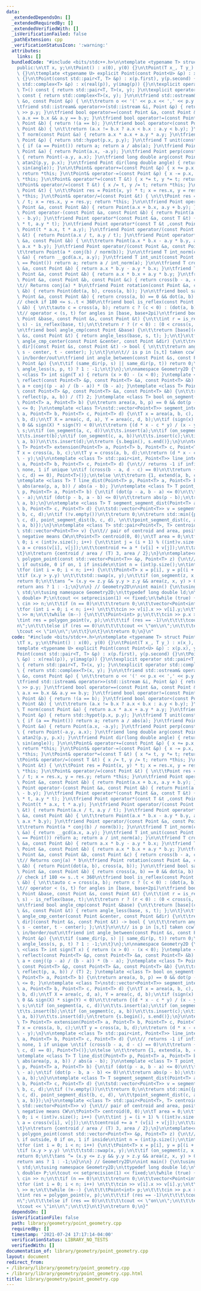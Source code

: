 ```yaml
---
data:
  _extendedDependsOn: []
  _extendedRequiredBy: []
  _extendedVerifiedWith: []
  _isVerificationFailed: false
  _pathExtension: cpp
  _verificationStatusIcon: ':warning:'
  attributes:
    links: []
  bundledCode: "#include <bits/stdc++.h>\n\ntemplate <typename T> struct Point {\n\
    public:\n\tT x, y;\n\tPoint() : x(0), y(0) {}\n\tPoint(T x_, T y_) : x(x_), y(y_)\
    \ {}\n\ttemplate <typename U> explicit Point(const Point<U> &p) : x(p.x), y(p.y)\
    \ {}\n\tPoint(const std::pair<T, T> &p) : x(p.first), y(p.second) {}\n\tPoint(const\
    \ std::complex<T> &p) : x(real(p)), y(imag(p)) {}\n\texplicit operator std::pair<T,\
    \ T>() const { return std::pair<T, T>(x, y); }\n\texplicit operator std::complex<T>()\
    \ const { return std::complex<T>(x, y); }\n\n\tfriend std::ostream& operator<<(std::ostream\
    \ &o, const Point &p) { \n\t\treturn o << '(' << p.x << ',' << p.y << ')'; }\n\
    \tfriend std::istream& operator>>(std::istream &i, Point &p) { return i >> p.x\
    \ >> p.y; }\n\tfriend bool operator==(const Point &a, const Point &b) { return\
    \ a.x == b.x && a.y == b.y; }\n\tfriend bool operator!=(const Point &a, const\
    \ Point &b) { return !(a == b); }\n\tfriend bool operator<(const Point &a, const\
    \ Point &b) { \n\t\treturn (a.x != b.x ? a.x < b.x : a.y < b.y); }\n\n\tfriend\
    \ T norm(const Point &a) { return a.x * a.x + a.y * a.y; }\n\tfriend T abs(const\
    \ Point &p) { return std::hypot(p.x, p.y); }\n\tfriend T unit(const Point &a)\
    \ { if (a == Point()) return a; return a / abs(a); }\n\tfriend Point conj(const\
    \ Point &a) { return Point(a.x, -a.y); }\n\tfriend Point perp(const Point &a)\
    \ { return Point(-a.y, a.x); }\n\tfriend long double arg(const Point &p) { return\
    \ atan2(p.y, p.x); }\n\tfriend Point dir(long double angle) { return Point(cos(angle),\
    \ sin(angle)); }\n\n\tPoint& operator+=(const Point &p) { x += p.x, y += p.y;\
    \ return *this; }\n\tPoint& operator-=(const Point &p) { x -= p.x, y -= p.y; return\
    \ *this; }\n\tPoint& operator*=(const T &t) { x *= t, y *= t; return *this; }\n\
    \tPoint& operator/=(const T &t) { x /= t, y /= t; return *this; }\n\tPoint& operator*=(const\
    \ Point &t) { \n\t\tPoint res = Point(x, y) * t; x = res.x, y = res.y; return\
    \ *this; }\n\tPoint& operator/=(const Point &t) { \n\t\tPoint res = Point(x, y)\
    \ / t; x = res.x, y = res.y; return *this; }\n\n\tfriend Point operator+(const\
    \ Point &a, const Point &b) { return Point(a.x + b.x, a.y + b.y); }\n\tfriend\
    \ Point operator-(const Point &a, const Point &b) { return Point(a.x - b.x, a.y\
    \ - b.y); }\n\tfriend Point operator*(const Point &a, const T &t) { return Point(a.x\
    \ * t, a.y * t); }\n\tfriend Point operator*(const T &t ,const Point &a) { return\
    \ Point(t * a.x, t * a.y); }\n\tfriend Point operator/(const Point &a, const T\
    \ &t) { return Point(a.x / t, a.y / t); }\n\tfriend Point operator*(const Point\
    \ &a, const Point &b) { \n\t\treturn Point(a.x * b.x - a.y * b.y, a.y * b.x +\
    \ a.x * b.y); }\n\tfriend Point operator/(const Point &a, const Point &b) { \n\
    \t\treturn Point(a * conj(b) / norm(b)); }\n\n\tfriend T int_norm(const Point\
    \ &a) { return __gcd(a.x, a.y); }\n\tfriend T int_unit(const Point &a) { if (a\
    \ == Point()) return a; return a / int_norm(a); }\n\n\tfriend T cross(const Point\
    \ &a, const Point &b) { return a.x * b.y - a.y * b.x; }\n\tfriend T dot(const\
    \ Point &a, const Point &b) { return a.x * b.x + a.y * b.y; }\n\tfriend T area(const\
    \ Point &a, const Point &b, const Point &c) { return cross(b - a, c - a); }\n\n\
    \t// Returns conj(a) * b\n\tfriend Point rotation(const Point &a, const Point\
    \ &b) { return Point(dot(a, b), cross(a, b)); }\n\n\tfriend bool same_dir(const\
    \ Point &a, const Point &b) { return cross(a, b) == 0 && dot(a, b) > 0; }\n\n\t\
    // check if 180 <= s..t < 360\n\tfriend bool is_reflex(const Point &a, const Point\
    \ &b) { \n\t\tauto c = cross(a, b); return c ? (c < 0) : (dot(a, b) < 0); }\n\n\
    \t// operator < (s, t) for angles in [base, base+2pi)\n\tfriend bool angle_less(const\
    \ Point &base, const Point &s, const Point &t) {\n\t\tint r = is_reflex(base,\
    \ s) - is_reflex(base, t);\n\t\treturn r ? (r < 0) : (0 < cross(s, t));\n\t}\n\
    \n\tfriend bool angle_cmp(const Point &base) {\n\t\treturn [base](const Point\
    \ &s, const Point &t) { return angle_less(base, s, t); };\n\t}\n\tfriend bool\
    \ angle_cmp_center(const Point &center, const Point &dir) {\n\t\treturn [center,\
    \ dir](const Point &s, const Point &t) -> bool { \n\t\t\treturn angle_less(dir,\
    \ s - center, t - center); };\n\t}\n\n\t// is p in [s,t] taken ccw? 1/0/-1 for\
    \ in/border/out\n\tfriend int angle_between(const Point &s, const Point &t, const\
    \ Point &p) {\n\t\tif (same_dir(p, s) || same_dir(p, t)) return 0;\n\t\treturn\
    \ angle_less(s, p, t) ? 1 : -1;\n\t}\n};\n\nnamespace Geometry2D {\n\ntemplate\
    \ <class T> int sign(T x) { return (x > 0) - (x < 0); }\ntemplate <class T> Point<T>\
    \ reflect(const Point<T> &p, const Point<T> &a, const Point<T> &b) {\n\t\treturn\
    \ a + conj((p - a) / (b - a)) * (b - a); }\ntemplate <class T> Point<T> foot(\
    \ const Point<T> &p, const Point<T> &a, const Point<T> &b) {\n\t\treturn (p +\
    \ reflect(p, a, b)) / (T) 2; }\ntemplate <class T> bool on_segment(Point<T> p,\
    \ Point<T> a, Point<T> b) {\n\treturn area(a, b, p) == 0 && dot(p - a, p - b)\
    \ <= 0; }\n\ntemplate <class T>\nstd::vector<Point<T>> segment_intersect(Point<T>\
    \ a, Point<T> b, Point<T> c, Point<T> d) {\n\tT x = area(a, b, c), y = area(a,\
    \ b, d);\n\tT X = area(c, d, a), Y = area(c, d, b);\n\tif (sign(x) * sign(y) <\
    \ 0 && sign(X) * sign(Y) < 0)\n\t\treturn {(d * x - c * y) / (x - y)};\n\tstd::set<Point<T>>\
    \ s;\n\tif (on_segment(a, c, d))\n\t\ts.insert(a);\n\tif (on_segment(b, c, d))\n\
    \t\ts.insert(b);\n\tif (on_segment(c, a, b))\n\t\ts.insert(c);\n\tif (on_segment(d,\
    \ a, b))\n\t\ts.insert(d);\n\treturn {s.begin(), s.end()};\n}\n\ntemplate <class\
    \ T> Point<T> extension(Point<T> a, Point<T> b, Point<T> c, Point<T> d) {\n\t\
    T x = cross(a, b, c);\n\tT y = cross(a, b, d);\n\treturn (d * x - c * y) / (x\
    \ - y);\n}\n\ntemplate <class T> std::pair<int, Point<T>> line_intersect(Point<T>\
    \ a, Point<T> b, Point<T> c, Point<T> d) {\n\t// returns -1 if infinitely, 0 if\
    \ none, 1 if unique \n\tif (cross(b - a, d - c) == 0)\n\t\treturn {-(cross(a,\
    \ c, d) == 0), Point<T>()};\n\telse \n\t\treturn {1, extend(a, b, c, d)};\n}\n\
    \ntemplate <class T> T line_dist(Point<T> p, Point<T> a, Point<T> b) {\n\treturn\
    \ abs(area(p, a, b)) / abs(a - b); }\n\ntemplate <class T> T point_segment_dist(Point<T>\
    \ p, Point<T> a, Point<T> b) {\n\tif (dot(p - a, b - a) <= 0)\n\t\treturn abs(p\
    \ - a);\n\tif (dot(p - b, a - b) <= 0)\n\t\treturn abs(p - b);\n\treturn line_dist(p,\
    \ a, b);\n}\n\ntemplate <class T> T segment_segment_dist(Point<T> a, Point<T>\
    \ b, Point<T> c, Point<T> d) {\n\tstd::vector<Point<T>> v = segment_intersect(a,\
    \ b, c, d);\n\tif (!v.empty())\n\t\treturn 0;\n\treturn std::min({point_segment_dist(a,\
    \ c, d), point_segment_dist(b, c, d), \n\t\tpoint_segment_dist(c, a, b), point_segment_dist(d,\
    \ a, b)});\n}\n\ntemplate <class T> std::pair<Point<T>, T> centroid_area(const\
    \ std::vector<Point<T>> v) {\n\t// pair of centroid and area, positive means CCW,\
    \ negative means CW\n\tPoint<T> centroid(0, 0);\n\tT area = 0;\n\tfor (int i =\
    \ 0; i < (int)v.size(); i++) {\n\t\tint j = (i + 1) % ((int)v.size());\n\t\tT\
    \ a = cross(v[i], v[j]);\n\t\tcentroid += a * (v[i] + v[j]);\n\t\tarea += a;\n\
    \t}\n\treturn {centroid / area / (T) 3, area / 2};\n}\n\ntemplate<class T> int\
    \ polygon_point(const std::vector<Point<T>> &p, Point<T> z) {\n\t// returns -1\
    \ if outside, 0 if on, 1 if inside\n\tint n = (int)p.size();\n\tint ans = 0;\n\
    \tfor (int i = 0; i < n; i++) {\n\t\tPoint<T> x = p[i], y = p[(i + 1) % n];\n\t\
    \tif (x.y > y.y) \n\t\t\tstd::swap(x, y);\n\t\tif (on_segment(z, x, y))\n\t\t\t\
    return 0;\n\t\tans ^= (x.y <= z.y && y.y > z.y && area(z, x, y) > 0);\n\t}\n\t\
    return ans ? 1 : -1;\n}\n\n} // Geometry2D\n\nint main() {\n\tusing namespace\
    \ std;\n\tusing namespace Geometry2D;\n\ttypedef long double ld;\n\ttypedef Point<long\
    \ double> P;\n\tcout << setprecision(1) << fixed;\n\twhile (true) {\n\t\tint n;\
    \ cin >> n;\n\t\tif (n == 0)\n\t\t\treturn 0;\n\t\tvector<Point<int>> v(n);\n\t\
    \tfor (int i = 0; i < n; i++) \n\t\t\tcin >> v[i].x >> v[i].y;\n\t\tint m; cin\
    \ >> m;\n\t\twhile (m--) {\n\t\t\tPoint<int> p;\n\t\t\tcin >> p.x >> p.y;\n\t\t\
    \tint res = polygon_point(v, p);\n\t\t\tif (res == -1)\n\t\t\t\tcout << \"out\\\
    n\";\n\t\t\telse if (res == 0)\n\t\t\t\tcout << \"on\\n\";\n\t\t\telse \n\t\t\t\
    \tcout << \"in\\n\";\n\t\t}\n\t}\n\treturn 0;\n}\n"
  code: "#include <bits/stdc++.h>\n\ntemplate <typename T> struct Point {\npublic:\n\
    \tT x, y;\n\tPoint() : x(0), y(0) {}\n\tPoint(T x_, T y_) : x(x_), y(y_) {}\n\t\
    template <typename U> explicit Point(const Point<U> &p) : x(p.x), y(p.y) {}\n\t\
    Point(const std::pair<T, T> &p) : x(p.first), y(p.second) {}\n\tPoint(const std::complex<T>\
    \ &p) : x(real(p)), y(imag(p)) {}\n\texplicit operator std::pair<T, T>() const\
    \ { return std::pair<T, T>(x, y); }\n\texplicit operator std::complex<T>() const\
    \ { return std::complex<T>(x, y); }\n\n\tfriend std::ostream& operator<<(std::ostream\
    \ &o, const Point &p) { \n\t\treturn o << '(' << p.x << ',' << p.y << ')'; }\n\
    \tfriend std::istream& operator>>(std::istream &i, Point &p) { return i >> p.x\
    \ >> p.y; }\n\tfriend bool operator==(const Point &a, const Point &b) { return\
    \ a.x == b.x && a.y == b.y; }\n\tfriend bool operator!=(const Point &a, const\
    \ Point &b) { return !(a == b); }\n\tfriend bool operator<(const Point &a, const\
    \ Point &b) { \n\t\treturn (a.x != b.x ? a.x < b.x : a.y < b.y); }\n\n\tfriend\
    \ T norm(const Point &a) { return a.x * a.x + a.y * a.y; }\n\tfriend T abs(const\
    \ Point &p) { return std::hypot(p.x, p.y); }\n\tfriend T unit(const Point &a)\
    \ { if (a == Point()) return a; return a / abs(a); }\n\tfriend Point conj(const\
    \ Point &a) { return Point(a.x, -a.y); }\n\tfriend Point perp(const Point &a)\
    \ { return Point(-a.y, a.x); }\n\tfriend long double arg(const Point &p) { return\
    \ atan2(p.y, p.x); }\n\tfriend Point dir(long double angle) { return Point(cos(angle),\
    \ sin(angle)); }\n\n\tPoint& operator+=(const Point &p) { x += p.x, y += p.y;\
    \ return *this; }\n\tPoint& operator-=(const Point &p) { x -= p.x, y -= p.y; return\
    \ *this; }\n\tPoint& operator*=(const T &t) { x *= t, y *= t; return *this; }\n\
    \tPoint& operator/=(const T &t) { x /= t, y /= t; return *this; }\n\tPoint& operator*=(const\
    \ Point &t) { \n\t\tPoint res = Point(x, y) * t; x = res.x, y = res.y; return\
    \ *this; }\n\tPoint& operator/=(const Point &t) { \n\t\tPoint res = Point(x, y)\
    \ / t; x = res.x, y = res.y; return *this; }\n\n\tfriend Point operator+(const\
    \ Point &a, const Point &b) { return Point(a.x + b.x, a.y + b.y); }\n\tfriend\
    \ Point operator-(const Point &a, const Point &b) { return Point(a.x - b.x, a.y\
    \ - b.y); }\n\tfriend Point operator*(const Point &a, const T &t) { return Point(a.x\
    \ * t, a.y * t); }\n\tfriend Point operator*(const T &t ,const Point &a) { return\
    \ Point(t * a.x, t * a.y); }\n\tfriend Point operator/(const Point &a, const T\
    \ &t) { return Point(a.x / t, a.y / t); }\n\tfriend Point operator*(const Point\
    \ &a, const Point &b) { \n\t\treturn Point(a.x * b.x - a.y * b.y, a.y * b.x +\
    \ a.x * b.y); }\n\tfriend Point operator/(const Point &a, const Point &b) { \n\
    \t\treturn Point(a * conj(b) / norm(b)); }\n\n\tfriend T int_norm(const Point\
    \ &a) { return __gcd(a.x, a.y); }\n\tfriend T int_unit(const Point &a) { if (a\
    \ == Point()) return a; return a / int_norm(a); }\n\n\tfriend T cross(const Point\
    \ &a, const Point &b) { return a.x * b.y - a.y * b.x; }\n\tfriend T dot(const\
    \ Point &a, const Point &b) { return a.x * b.x + a.y * b.y; }\n\tfriend T area(const\
    \ Point &a, const Point &b, const Point &c) { return cross(b - a, c - a); }\n\n\
    \t// Returns conj(a) * b\n\tfriend Point rotation(const Point &a, const Point\
    \ &b) { return Point(dot(a, b), cross(a, b)); }\n\n\tfriend bool same_dir(const\
    \ Point &a, const Point &b) { return cross(a, b) == 0 && dot(a, b) > 0; }\n\n\t\
    // check if 180 <= s..t < 360\n\tfriend bool is_reflex(const Point &a, const Point\
    \ &b) { \n\t\tauto c = cross(a, b); return c ? (c < 0) : (dot(a, b) < 0); }\n\n\
    \t// operator < (s, t) for angles in [base, base+2pi)\n\tfriend bool angle_less(const\
    \ Point &base, const Point &s, const Point &t) {\n\t\tint r = is_reflex(base,\
    \ s) - is_reflex(base, t);\n\t\treturn r ? (r < 0) : (0 < cross(s, t));\n\t}\n\
    \n\tfriend bool angle_cmp(const Point &base) {\n\t\treturn [base](const Point\
    \ &s, const Point &t) { return angle_less(base, s, t); };\n\t}\n\tfriend bool\
    \ angle_cmp_center(const Point &center, const Point &dir) {\n\t\treturn [center,\
    \ dir](const Point &s, const Point &t) -> bool { \n\t\t\treturn angle_less(dir,\
    \ s - center, t - center); };\n\t}\n\n\t// is p in [s,t] taken ccw? 1/0/-1 for\
    \ in/border/out\n\tfriend int angle_between(const Point &s, const Point &t, const\
    \ Point &p) {\n\t\tif (same_dir(p, s) || same_dir(p, t)) return 0;\n\t\treturn\
    \ angle_less(s, p, t) ? 1 : -1;\n\t}\n};\n\nnamespace Geometry2D {\n\ntemplate\
    \ <class T> int sign(T x) { return (x > 0) - (x < 0); }\ntemplate <class T> Point<T>\
    \ reflect(const Point<T> &p, const Point<T> &a, const Point<T> &b) {\n\t\treturn\
    \ a + conj((p - a) / (b - a)) * (b - a); }\ntemplate <class T> Point<T> foot(\
    \ const Point<T> &p, const Point<T> &a, const Point<T> &b) {\n\t\treturn (p +\
    \ reflect(p, a, b)) / (T) 2; }\ntemplate <class T> bool on_segment(Point<T> p,\
    \ Point<T> a, Point<T> b) {\n\treturn area(a, b, p) == 0 && dot(p - a, p - b)\
    \ <= 0; }\n\ntemplate <class T>\nstd::vector<Point<T>> segment_intersect(Point<T>\
    \ a, Point<T> b, Point<T> c, Point<T> d) {\n\tT x = area(a, b, c), y = area(a,\
    \ b, d);\n\tT X = area(c, d, a), Y = area(c, d, b);\n\tif (sign(x) * sign(y) <\
    \ 0 && sign(X) * sign(Y) < 0)\n\t\treturn {(d * x - c * y) / (x - y)};\n\tstd::set<Point<T>>\
    \ s;\n\tif (on_segment(a, c, d))\n\t\ts.insert(a);\n\tif (on_segment(b, c, d))\n\
    \t\ts.insert(b);\n\tif (on_segment(c, a, b))\n\t\ts.insert(c);\n\tif (on_segment(d,\
    \ a, b))\n\t\ts.insert(d);\n\treturn {s.begin(), s.end()};\n}\n\ntemplate <class\
    \ T> Point<T> extension(Point<T> a, Point<T> b, Point<T> c, Point<T> d) {\n\t\
    T x = cross(a, b, c);\n\tT y = cross(a, b, d);\n\treturn (d * x - c * y) / (x\
    \ - y);\n}\n\ntemplate <class T> std::pair<int, Point<T>> line_intersect(Point<T>\
    \ a, Point<T> b, Point<T> c, Point<T> d) {\n\t// returns -1 if infinitely, 0 if\
    \ none, 1 if unique \n\tif (cross(b - a, d - c) == 0)\n\t\treturn {-(cross(a,\
    \ c, d) == 0), Point<T>()};\n\telse \n\t\treturn {1, extend(a, b, c, d)};\n}\n\
    \ntemplate <class T> T line_dist(Point<T> p, Point<T> a, Point<T> b) {\n\treturn\
    \ abs(area(p, a, b)) / abs(a - b); }\n\ntemplate <class T> T point_segment_dist(Point<T>\
    \ p, Point<T> a, Point<T> b) {\n\tif (dot(p - a, b - a) <= 0)\n\t\treturn abs(p\
    \ - a);\n\tif (dot(p - b, a - b) <= 0)\n\t\treturn abs(p - b);\n\treturn line_dist(p,\
    \ a, b);\n}\n\ntemplate <class T> T segment_segment_dist(Point<T> a, Point<T>\
    \ b, Point<T> c, Point<T> d) {\n\tstd::vector<Point<T>> v = segment_intersect(a,\
    \ b, c, d);\n\tif (!v.empty())\n\t\treturn 0;\n\treturn std::min({point_segment_dist(a,\
    \ c, d), point_segment_dist(b, c, d), \n\t\tpoint_segment_dist(c, a, b), point_segment_dist(d,\
    \ a, b)});\n}\n\ntemplate <class T> std::pair<Point<T>, T> centroid_area(const\
    \ std::vector<Point<T>> v) {\n\t// pair of centroid and area, positive means CCW,\
    \ negative means CW\n\tPoint<T> centroid(0, 0);\n\tT area = 0;\n\tfor (int i =\
    \ 0; i < (int)v.size(); i++) {\n\t\tint j = (i + 1) % ((int)v.size());\n\t\tT\
    \ a = cross(v[i], v[j]);\n\t\tcentroid += a * (v[i] + v[j]);\n\t\tarea += a;\n\
    \t}\n\treturn {centroid / area / (T) 3, area / 2};\n}\n\ntemplate<class T> int\
    \ polygon_point(const std::vector<Point<T>> &p, Point<T> z) {\n\t// returns -1\
    \ if outside, 0 if on, 1 if inside\n\tint n = (int)p.size();\n\tint ans = 0;\n\
    \tfor (int i = 0; i < n; i++) {\n\t\tPoint<T> x = p[i], y = p[(i + 1) % n];\n\t\
    \tif (x.y > y.y) \n\t\t\tstd::swap(x, y);\n\t\tif (on_segment(z, x, y))\n\t\t\t\
    return 0;\n\t\tans ^= (x.y <= z.y && y.y > z.y && area(z, x, y) > 0);\n\t}\n\t\
    return ans ? 1 : -1;\n}\n\n} // Geometry2D\n\nint main() {\n\tusing namespace\
    \ std;\n\tusing namespace Geometry2D;\n\ttypedef long double ld;\n\ttypedef Point<long\
    \ double> P;\n\tcout << setprecision(1) << fixed;\n\twhile (true) {\n\t\tint n;\
    \ cin >> n;\n\t\tif (n == 0)\n\t\t\treturn 0;\n\t\tvector<Point<int>> v(n);\n\t\
    \tfor (int i = 0; i < n; i++) \n\t\t\tcin >> v[i].x >> v[i].y;\n\t\tint m; cin\
    \ >> m;\n\t\twhile (m--) {\n\t\t\tPoint<int> p;\n\t\t\tcin >> p.x >> p.y;\n\t\t\
    \tint res = polygon_point(v, p);\n\t\t\tif (res == -1)\n\t\t\t\tcout << \"out\\\
    n\";\n\t\t\telse if (res == 0)\n\t\t\t\tcout << \"on\\n\";\n\t\t\telse \n\t\t\t\
    \tcout << \"in\\n\";\n\t\t}\n\t}\n\treturn 0;\n}"
  dependsOn: []
  isVerificationFile: false
  path: library/geometry/point_geometry.cpp
  requiredBy: []
  timestamp: '2021-07-24 17:17:14-04:00'
  verificationStatus: LIBRARY_NO_TESTS
  verifiedWith: []
documentation_of: library/geometry/point_geometry.cpp
layout: document
redirect_from:
- /library/library/geometry/point_geometry.cpp
- /library/library/geometry/point_geometry.cpp.html
title: library/geometry/point_geometry.cpp
---
```

